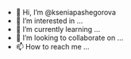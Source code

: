 - 👋 Hi, I’m @kseniapashegorova
- 👀 I’m interested in ...
- 🌱 I’m currently learning ...
- 💞️ I’m looking to collaborate on ...
- 📫 How to reach me ...

<!---
kseniapashegorova/kseniapashegorova is a ✨ special ✨ repository because its `README.md` (this file) appears on your GitHub profile.
You can click the Preview link to take a look at your changes.
--->
